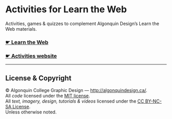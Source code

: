 # Activities for Learn the Web

Activities, games & quizzes to complement Algonquin Design’s Learn the Web materials.

### [☛ Learn the Web](https://learn-the-web.algonquindesign.ca/)
### [☛ Activities website](http://learn-the-web.algonquindesign.ca/activities/)

---

## License & Copyright

© Algonquin College Graphic Design — <http://algonquindesign.ca/>.<br>
All *code* licensed under the [MIT license](LICENSE).<br>
All *text, imagery, design, tutorials & videos* licensed under the [CC BY-NC-SA License](http://creativecommons.org/licenses/by-nc-sa/4.0/).<br>
Unless otherwise noted.
